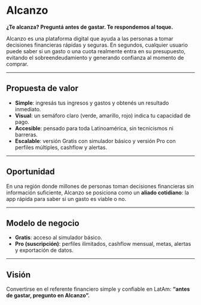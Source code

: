 # Alcanzo

**¿Te alcanza? Preguntá antes de gastar. Te respondemos al toque.**

Alcanzo es una plataforma digital que ayuda a las personas a tomar decisiones financieras rápidas y seguras. En segundos, cualquier usuario puede saber si un gasto o una cuota realmente entra en su presupuesto, evitando el sobreendeudamiento y generando confianza al momento de comprar.

---

## Propuesta de valor
- **Simple**: ingresás tus ingresos y gastos y obtenés un resultado inmediato.
- **Visual**: un semáforo claro (verde, amarillo, rojo) indica tu capacidad de pago.
- **Accesible**: pensado para toda Latinoamérica, sin tecnicismos ni barreras.
- **Escalable**: versión Gratis con simulador básico y versión Pro con perfiles múltiples, cashflow y alertas.

---

## Oportunidad
En una región donde millones de personas toman decisiones financieras sin información suficiente, Alcanzo se posiciona como un **aliado cotidiano**: la app rápida para saber si un gasto es viable o no.

---

##  Modelo de negocio
- **Gratis**: acceso al simulador básico.
- **Pro (suscripción)**: perfiles ilimitados, cashflow mensual, metas, alertas y exportación de datos.

---

##  Visión
Convertirse en el referente financiero simple y confiable en LatAm: **“antes de gastar, pregunto en Alcanzo”.**
